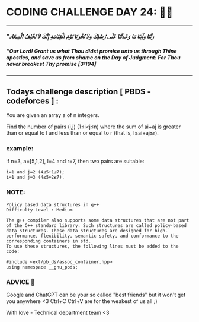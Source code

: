 # CODING CHALLENGE DAY 24: 🌙✨

---

##### ”رَبَّنَا وَآتِنَا مَا وَعَدتَّنَا عَلَى رُسُلِكَ وَلاَ تُخْزِنَا يَوْمَ الْقِيَامَةِ إِنَّكَ لاَ تُخْلِفُ الْمِيعَاد

##### “Our Lord! Grant us what Thou didst promise unto us through Thine apostles, and save us from shame on the Day of Judgment: For Thou never breakest Thy promise [3:194]

---

##

## Todays challenge description [ PBDS - codeforces ] :

You are given an array a of n integers. 

Find the number of pairs (i,j) (1≤i<j≤n) where the sum of ai+aj is greater than or equal to l and less than or equal to r (that is, l≤ai+aj≤r).

### example:

if n=3, a=[5,1,2], l=4 and r=7, then two pairs are suitable:

    i=1 and j=2 (4≤5+1≤7);
    i=1 and j=3 (4≤5+2≤7).

### NOTE:  
    Policy based data structures in g++
    Difficulty Level : Medium

    The g++ compiler also supports some data structures that are not part of the C++ standard library. Such structures are called policy-based data structures. These data structures are designed for high-performance, flexibility, semantic safety, and conformance to the corresponding containers in std.
    To use these structures, the following lines must be added to the code:

    #include <ext/pb_ds/assoc_container.hpp>
    using namespace __gnu_pbds;

### ADVICE 💖

Google and ChatGPT can be your so called "best friends" but it won't get you anywhere <3 Ctrl+C Ctrl+V are for the weakest of us all ;)

With love - Technical department team <3
